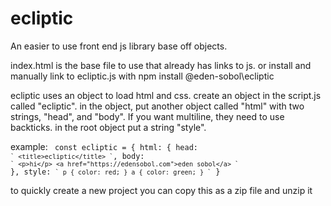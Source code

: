 # ecliptic
An easier to use front end js library base off objects.

index.html is the base file to use that already has links to js.
or install and manually link to ecliptic.js with npm install @eden-sobol\ecliptic

ecliptic uses an object to load html and css.
create an object in the script.js called "ecliptic".
in the object, put another object called "html" with two strings, "head", and "body". If you want multiline, they need to use backticks.
in the root object put a string "style".

example:
<code>
const ecliptic = {
    html: {
        head: `` `
        <title>ecliptic</title>
        ` ``,
        body: `` `
        <p>hi</p>
        <a href="https://edensobol.com">eden sobol</a>
        ` ``
    },
    style: `` `
    p {
        color: red;
    }
    a {
        color: green;
    }
    ` ``
}
</code>

to quickly create a new project you can copy this as a zip file and unzip it
